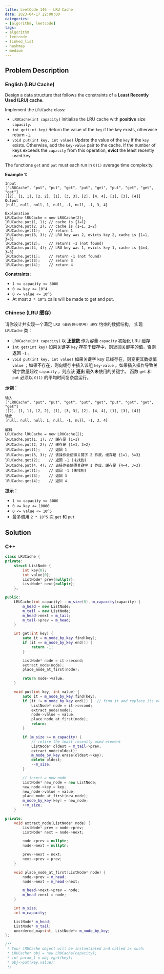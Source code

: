 ```yaml
---
title: LeetCode 146 - LRU Cache
date: 2023-04-17 22:00:00
categories:
- [algorithm, leetcode]
tags:
- algorithm
- leetcode
- linked_list
- hashmap
- medium
---
```


## Problem Description

### English (LRU Cache)

Design a data structure that follows the constraints of a **Least Recently Used (LRU) cache**.

Implement the `LRUCache` class:

- `LRUCache(int capacity)` Initialize the LRU cache with **positive** size `capacity`.
- `int get(int key)` Return the value of the `key` if the key exists, otherwise return `-1`.
- `void put(int key, int value)` Update the value of the `key` if the `key` exists. Otherwise, add the `key-value` pair to the cache. If the number of keys exceeds the `capacity` from this operation, **evict** the least recently used key.

The functions `get` and `put` must each run in `O(1)` average time complexity.

**Example 1:**

```log
Input
["LRUCache", "put", "put", "get", "put", "get", "put", "get", "get", "get"]
[[2], [1, 1], [2, 2], [1], [3, 3], [2], [4, 4], [1], [3], [4]]
Output
[null, null, null, 1, null, -1, null, -1, 3, 4]

Explanation
LRUCache lRUCache = new LRUCache(2);
lRUCache.put(1, 1); // cache is {1=1}
lRUCache.put(2, 2); // cache is {1=1, 2=2}
lRUCache.get(1);    // return 1
lRUCache.put(3, 3); // LRU key was 2, evicts key 2, cache is {1=1, 3=3}
lRUCache.get(2);    // returns -1 (not found)
lRUCache.put(4, 4); // LRU key was 1, evicts key 1, cache is {4=4, 3=3}
lRUCache.get(1);    // return -1 (not found)
lRUCache.get(3);    // return 3
lRUCache.get(4);    // return 4
```

**Constraints:**

- `1 <= capacity <= 3000`
- `0 <= key <= 10^4`
- `0 <= value <= 10^5`
- At most `2 * 10^5` calls will be made to get and put.

### Chinese (LRU 缓存)

请你设计并实现一个满足 `LRU (最近最少使用) 缓存` 约束的数据结构。
实现 `LRUCache` 类：

- `LRUCache(int capacity)` 以 **正整数** 作为容量 `capacity` 初始化 LRU 缓存
- `int get(int key)` 如果关键字 `key` 存在于缓存中，则返回关键字的值，否则返回 `-1` 。
- `void put(int key, int value)` 如果关键字 key 已经存在，则变更其数据值 `value` ；如果不存在，则向缓存中插入该组 `key-value` 。如果插入操作导致关键字数量超过 `capacity` ，则应该 **逐出** 最久未使用的关键字。
函数 `get` 和 `put` 必须以 `O(1)` 的平均时间复杂度运行。

**示例：**

```log
输入
["LRUCache", "put", "put", "get", "put", "get", "put", "get", "get", "get"]
[[2], [1, 1], [2, 2], [1], [3, 3], [2], [4, 4], [1], [3], [4]]
输出
[null, null, null, 1, null, -1, null, -1, 3, 4]

解释
LRUCache lRUCache = new LRUCache(2);
lRUCache.put(1, 1); // 缓存是 {1=1}
lRUCache.put(2, 2); // 缓存是 {1=1, 2=2}
lRUCache.get(1);    // 返回 1
lRUCache.put(3, 3); // 该操作会使得关键字 2 作废，缓存是 {1=1, 3=3}
lRUCache.get(2);    // 返回 -1 (未找到)
lRUCache.put(4, 4); // 该操作会使得关键字 1 作废，缓存是 {4=4, 3=3}
lRUCache.get(1);    // 返回 -1 (未找到)
lRUCache.get(3);    // 返回 3
lRUCache.get(4);    // 返回 4
```

**提示：**

- `1 <= capacity <= 3000`
- `0 <= key <= 10000`
- `0 <= value <= 10^5`
- 最多调用 `2 * 10^5` 次 `get` 和 `put`

## Solution

### C++

```C++
class LRUCache {
private:
    struct ListNode {
        int key{0};
        int value{0};
        ListNode* prev{nullptr};
        ListNode* next{nullptr};
    };

public:
    LRUCache(int capacity) : m_size(0), m_capacity(capacity) {
        m_head = new ListNode;
        m_tail = new ListNode;
        m_head->next = m_tail;
        m_tail->prev = m_head;
    }

    int get(int key) {
        auto it = m_node_by_key.find(key);
        if (it == m_node_by_key.end()) {
            return -1;
        }

        ListNode* node = it->second;
        extract_node(node);
        place_node_at_first(node);

        return node->value;
    }

    void put(int key, int value) {
        auto it = m_node_by_key.find(key);
        if (it != m_node_by_key.end()) {  // find it and replace its value
            ListNode* node = it->second;
            extract_node(node);
            node->value = value;
            place_node_at_first(node);
            return;
        }

        if (m_size >= m_capacity) {
            // retire the least recently used element
            ListNode* oldest = m_tail->prev;
            extract_node(oldest);
            m_node_by_key.erase(oldest->key);
            delete oldest;
            --m_size;
        }

        // insert a new node
        ListNode* new_node = new ListNode;
        new_node->key = key;
        new_node->value = value;
        place_node_at_first(new_node);
        m_node_by_key[key] = new_node;
        ++m_size;
    }

private:
    void extract_node(ListNode* node) {
        ListNode* prev = node->prev;
        ListNode* next = node->next;

        node->prev = nullptr;
        node->next = nullptr;

        prev->next = next;
        next->prev = prev;
    }

    void place_node_at_first(ListNode* node) {
        node->prev = m_head;
        node->next = m_head->next;

        m_head->next->prev = node;
        m_head->next = node;
    }

    int m_size;
    int m_capacity;

    ListNode* m_head;
    ListNode* m_tail;
    unordered_map<int, ListNode*> m_node_by_key;
};

/**
 * Your LRUCache object will be instantiated and called as such:
 * LRUCache* obj = new LRUCache(capacity);
 * int param_1 = obj->get(key);
 * obj->put(key,value);
 */
```
